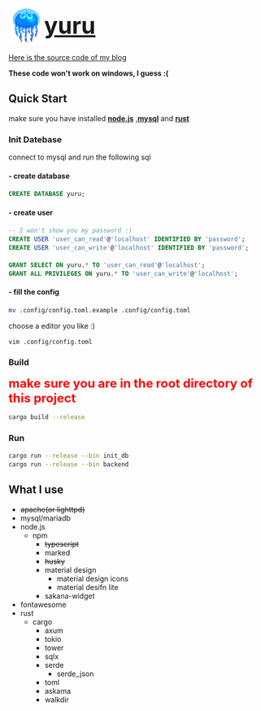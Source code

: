 <h1>
    <a href="https://github.com/MYRon-TO/yuru" style="font-size: 2.8rem; display: flex; align-items: center;">
    <img src="./assets/images/jellyfish.png" width="70px" height="70px" alt="yuru">
            yuru
    </a>
</h1>

[Here is the source code of my blog](https://github.com/MYRon-TO/yuru)

**These code won't work on windows, I guess :(**

## Quick Start
make sure you have installed [**node.js**](https://nodejs.org/en) ,[**mysql**](https://www.mysql.com/downloads/) and [**rust**](https://www.rust-lang.org/zh-CN/tools/install)

### Init Datebase

connect to mysql and run the following sql

#### - create database
```sql
CREATE DATABASE yuru;
```

#### - create user
```sql
-- I won't show you my password :)
CREATE USER 'user_can_read'@'localhost' IDENTIFIED BY 'password';
CREATE USER 'user_can_write'@'localhost' IDENTIFIED BY 'password';

GRANT SELECT ON yuru.* TO 'user_can_read'@'localhost';
GRANT ALL PRIVILEGES ON yuru.* TO 'user_can_write'@'localhost';
```

#### - fill the config
```bash
mv .config/config.toml.example .config/config.toml
```
choose a editor you like :)
```bash
vim .config/config.toml
```

### Build
<font size=5rem color=red>**make sure you are in the root directory of this project**</font>
```bash
cargo build --release
```

### Run
```bash
cargo run --release --bin init_db
cargo run --release --bin backend
```

## What I use
- ~~apache(or lighttpd)~~
- mysql/mariadb
- node.js
  - npm
    - ~~typescript~~ <!-- actually, i didn't use it -->
    - marked <!-- markdown parser -->
    - ~~husky~~ <!-- git hook -->
    - material design <!-- css framework -->
        - material design icons
        - material desifn lite
    - sakana-widget <!-- a widget -->
- fontawesome <!-- icon font -->
- rust
  - cargo
    - axum <!-- web framework -->
    - tokio <!-- async runtime -->
    - tower <!-- service abstraction -->
    - sqlx <!-- database driver -->
    - serde <!-- json parser -->
      - serde_json <!-- json parser -->
    - toml
    - askama <!-- template engine -->
    - walkdir

